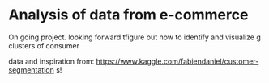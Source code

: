 # Analysis of data from e-commerce

On going project. looking forward tfigure out how to identify and visualize g clusters of consumer

data and inspiration from: https://www.kaggle.com/fabiendaniel/customer-segmentation s!
